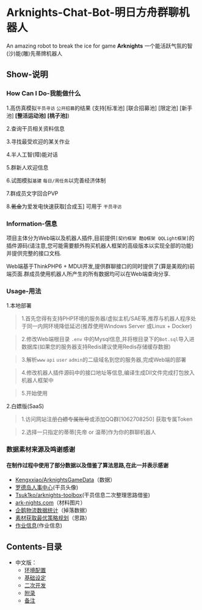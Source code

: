 # Arknights-Chat-Bot-明日方舟群聊机器人
  An amazing robot to break the ice for game **Arknights** 
  一个能活跃气氛的智(沙)能(雕)先蒂牌机器人
  
## Show-说明
### How Can I Do-我能做什么
  1.高仿真模拟`干员寻访` `公开招募`的结果 (支持[标准池] [联合招募池] [限定池] [新手池] **[整活运动池]** **[桃子池]**)

  2.查询干员相关资料信息

  3.寻找最受欢迎的某关作业

  4.半人工智(障)能对话
  
  5.群新人欢迎信息
  
  6.试图模拟`基建` `每日/周任务`以完善经济体制
  
  7.群成员文字回合PVP
  
  8.~~氪金~~为爱发电快速获取[合成玉] 可用于 `干员寻访`
### Information-信息
  项目主体分为Web端以及机器人插件,目前提供`[契约框架 酷Q框架 QQLight框架]`的插件源码(请注意,您可能需要额外购买机器人框架的高级版本以实现全部的功能)并提供完整的接口文档.

  Web端基于ThinkPHP6 + MDUI开发,提供群聊接口的同时提供了(算是美观的)前端页面.群成员使用机器人所产生的所有数据均可以在Web端查询分享.
### Usage-用法
  1.本地部署
  
  >1.首先您得有支持PHP环境的服务器/虚拟主机/SAE等,推荐与机器人程序处于同一内网环境降低延迟(推荐使用Windows Server 或Linux + Docker)
    
  >2.修改Web端根目录 `.env` 中的Mysql信息,并将根目录下的`Bot.sql`导入进数据库(如果您的服务器支持Redis建议使用Redis存储缓存数据)
    
  >3.解析`www` `api` `user` `admin`的二级域名到您的服务器,完成Web端的部署
   
  >4.修改机器人插件源码中的接口地址等信息,编译生成Dll文件完成打包放入机器人框架中
   
  >5.开始使用
   
  2.白嫖版(SaaS)
  
  >1.访问网站注册~~白嫖专属账号~~或添加QQ群[1062708250] 获取专属Token
   
  >2.选择一只指定的蒂蒂[先帝 or 温蒂]作为你的群聊机器人
### 数据素材来源及鸣谢感谢
  #### 在制作过程中使用了部分数据以及借鉴了算法思路,在此一并表示感谢
  
  - [Kengxxiao/ArknightsGameData](https://github.com/Kengxxiao/ArknightsGameData)（数据）
  - [罗德岛人事中心](https://amiya.xyz/)(干员头像)
  - [Tsuk1ko/arknights-toolbox](https://github.com/Tsuk1ko/arknights-toolbox)(干员信息二次整理思路借鉴)
  - [ark-nights.com](https://github.com/Houdou/arkgraph)（材料图片）
  - [企鹅物流数据统计](https://penguin-stats.io/)（掉落数据）
  - [素材获取最优策略规划](https://bbs.nga.cn/read.php?tid=17507710)（思路）
  - [作业信息](https://www.bigfun.cn/post/14680)(作业信息)
## Contents-目录
* 中文版：
	* [环境配置](#环境配置-中文)  
	* [基础设定](#基础设定-中文)
	* [二次开发](#二次开发-中文)
	* [附录](#附录-中文)
	* [备注](#备注-中文)

